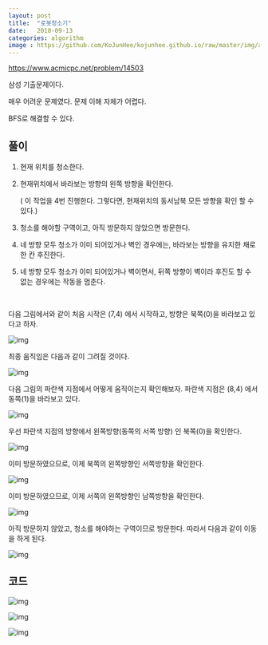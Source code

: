 ```yaml
---
layout: post
title:  "로봇청소기"
date:   2018-09-13
categories: algorithm
image : https://github.com/KoJunHee/kojunhee.github.io/raw/master/img/algorithm.png
---
```


<https://www.acmicpc.net/problem/14503>

삼성 기출문제이다.

매우 어려운 문제였다. 문제 이해 자체가 어렵다.

BFS로 해결할 수 있다.

## 풀이

1. 현재 위치를 청소한다.

2. 현재위치에서 바라보는 방향의 왼쪽 방향을 확인한다. 

   ( 이 작업을 4번 진행한다. 그렇다면, 현재위치의 동서남북 모든 방향을 확인 할 수 있다.)

3. 청소를 해야할 구역이고, 아직 방문하지 않았으면 방문한다.

4. 네 방향 모두 청소가 이미 되어있거나 벽인 경우에는, 바라보는 방향을 유지한 채로 한 칸 후진한다.

5. 네 방향 모두 청소가 이미 되어있거나 벽이면서, 뒤쪽 방향이 벽이라 후진도 할 수 없는 경우에는 작동을 멈춘다.

<br>

다음  그림에서와 같이 처음 시작은 (7,4) 에서 시작하고, 방향은 북쪽(0)을 바라보고 있다고 하자.

![img](https://github.com/KoJunHee/kojunhee.github.io/raw/master/img/robottt02.png)

최종 움직임은 다음과 같이 그려질 것이다.

![img](https://github.com/KoJunHee/kojunhee.github.io/raw/master/img/robottt03.png)

다음 그림의 파란색 지점에서 어떻게 움직이는지 확인해보자. 파란색 지점은 (8,4) 에서 동쪽(1)을 바라보고 있다.

![img](https://github.com/KoJunHee/kojunhee.github.io/raw/master/img/robottt01.png)

우선 파란색 지점의 방향에서 왼쪽방향(동쪽의 서쪽 방향) 인 북쪽(0)을 확인한다.

![img](https://github.com/KoJunHee/kojunhee.github.io/raw/master/img/robottt04.png)

이미 방문하였으므로, 이제 북쪽의 왼쪽방향인 서쪽방향을 확인한다.

![img](https://github.com/KoJunHee/kojunhee.github.io/raw/master/img/robottt05.png)

이미 방문하였으므로, 이제 서쪽의 왼쪽방향인 남쪽방향을 확인한다.

![img](https://github.com/KoJunHee/kojunhee.github.io/raw/master/img/robottt06.png)

아직 방문하지 않았고, 청소를 해야하는 구역이므로 방문한다. 따라서 다음과 같이 이동을 하게 된다.

![img](https://github.com/KoJunHee/kojunhee.github.io/raw/master/img/robottt07.png)

## 코드

![img](https://github.com/KoJunHee/kojunhee.github.io/raw/master/img/robottt08.png)

![img](https://github.com/KoJunHee/kojunhee.github.io/raw/master/img/robottt09.png)

![img](https://github.com/KoJunHee/kojunhee.github.io/raw/master/img/robottt099.png)

